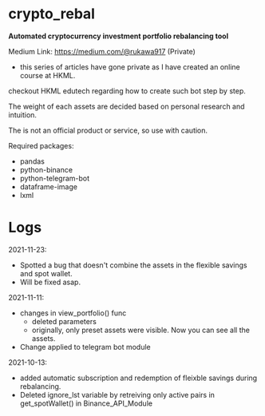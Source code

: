 # crypto_rebal

**Automated cryptocurrency investment portfolio rebalancing tool**


Medium Link: https://medium.com/@rukawa917 (Private)
* this series of articles have gone private as I have created an online course at HKML.

checkout HKML edutech regarding how to create such bot step by step.



The weight of each assets are decided based on personal research and intuition.

The is not an official product or service, so use with caution.

Required packages:
- pandas
- python-binance
- python-telegram-bot
- dataframe-image
- lxml

# Logs
2021-11-23:
- Spotted a bug that doesn't combine the assets in the flexible savings and spot wallet.
- Will be fixed asap.

2021-11-11:
- changes in view_portfolio() func
  - deleted parameters
  - originally, only preset assets were visible. Now you can see all the assets.
- Change applied to telegram bot module

2021-10-13: 
- added automatic subscription and redemption of fleixble savings
during rebalancing.
- Deleted ignore_lst variable by retreiving only active pairs in get_spotWallet() in Binance_API_Module
